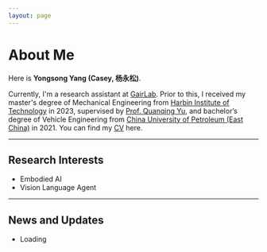 ```yaml
---
layout: page
---
```


# About Me

[//]: # (<img src="https://yongsongyang.github.io/images/yongsongyang.jpg" class="floatpic">)

Here is **Yongsong Yang (Casey, 杨永松)**.<br>

Currently, I'm a research assistant at [GairLab](https://metaslam.github.io/). Prior to this, I received my master's degree of Mechanical Engineering from [Harbin Institute of Technology](https://www.hit.edu.cn/) in 2023, supervised by [Prof. Quanqing Yu](https://homepage.hit.edu.cn/YUQUANQING), and bachelor’s degree of Vehicle Engineering from [China University of Petroleum (East China)](https://www.upc.edu.cn/) in 2021.
You can find my [CV](https://yongsongyang.github.io/file/CV-YongsongYang.pdf) here.

---

## Research Interests

- Embodied AI
- Vision Language Agent


---

## News and Updates

- Loading

<br>


